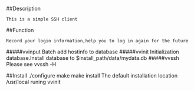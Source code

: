 ##Description

	This is a simple SSH client
##Function

	Record your login information,help you to log in again for the future
#####vvinput
	Batch add hostinfo to database
#####vvinit
	Initialization database.Install database to $install_path/data/mydata.db
#####vvssh
	Please see vvssh -H

##Install
	./configure
	make
	make install
	The default installation location /usr/local
	runing vvinit
	
